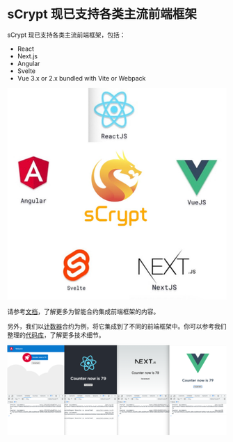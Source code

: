 # sCrypt 现已支持各类主流前端框架

sCrypt 现已支持各类主流前端框架，包括：

- React
- Next.js
- Angular
- Svelte
- Vue 3.x or 2.x bundled with Vite or Webpack

![](1.jpeg)

请参考[文档](https://docs.scrypt.io/how-to-integrate-a-frontend/)，了解更多为智能合约集成前端框架的内容。

另外，我们以[计数器](https://github.com/sCrypt-Inc/counter-demos#contract)合约为例，将它集成到了不同的前端框架中。你可以参考我们整理的[代码库](https://github.com/sCrypt-Inc/counter-demos)，了解更多技术细节。

![](2.png)
